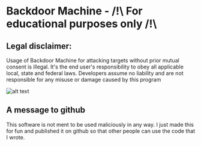 # Backdoor Machine - /!\ For educational purposes only /!\

## Legal disclaimer:

Usage of Backdoor Machine for attacking targets without prior mutual consent is illegal. It's the end user's responsibility to obey all applicable local, state and federal laws. Developers assume no liability and are not responsible for any misuse or damage caused by this program

![alt text](https://i.imgur.com/52lLRjT.png)


## A message to github
This software is not ment to be used maliciously in any way. I just made this for fun and published it on github so that other people can use the code that I wrote.
